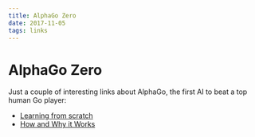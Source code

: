 ```yaml
---
title: AlphaGo Zero
date: 2017-11-05
tags: links
---
```


# AlphaGo Zero

Just a couple of interesting links about AlphaGo, the first AI to beat a top
human Go player:

- [Learning from scratch][1]
- [How and Why it Works][2]

[1]: https://deepmind.com/blog/alphago-zero-learning-scratch/
[2]: http://tim.hibal.org/blog/alpha-zero-how-and-why-it-works/
